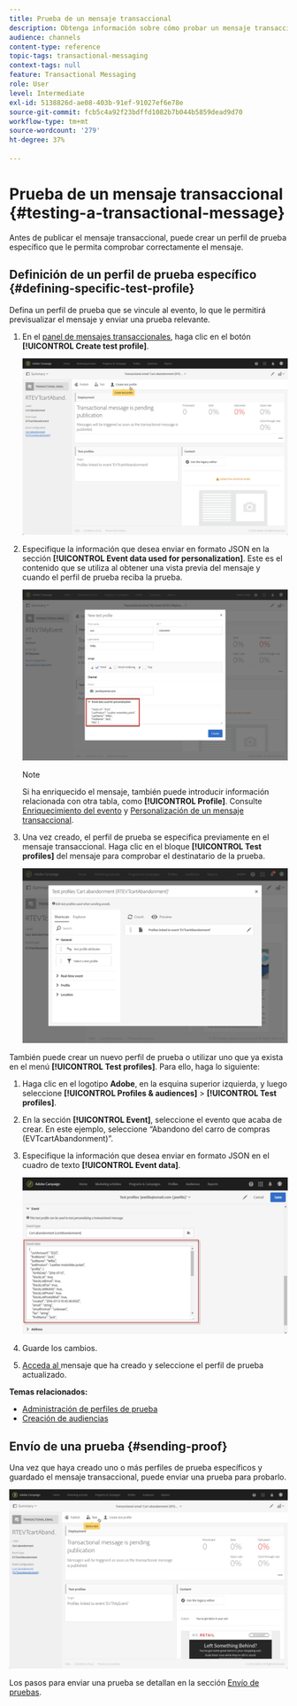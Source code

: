 ```yaml
---
title: Prueba de un mensaje transaccional
description: Obtenga información sobre cómo probar un mensaje transaccional en Adobe Campaign.
audience: channels
content-type: reference
topic-tags: transactional-messaging
context-tags: null
feature: Transactional Messaging
role: User
level: Intermediate
exl-id: 5138826d-ae08-403b-91ef-91027ef6e78e
source-git-commit: fcb5c4a92f23bdffd1082b7b044b5859dead9d70
workflow-type: tm+mt
source-wordcount: '279'
ht-degree: 37%

---
```


# Prueba de un mensaje transaccional {#testing-a-transactional-message}

Antes de publicar el mensaje transaccional, puede crear un perfil de prueba específico que le permita comprobar correctamente el mensaje.

## Definición de un perfil de prueba específico {#defining-specific-test-profile}

Defina un perfil de prueba que se vincule al evento, lo que le permitirá previsualizar el mensaje y enviar una prueba relevante.

1. En el [panel de mensajes transaccionales](../../channels/using/editing-transactional-message.md#accessing-transactional-messages), haga clic en el botón **[!UICONTROL Create test profile]**.

   ![](assets/message-center_test-profile.png)

1. Especifique la información que desea enviar en formato JSON en la sección **[!UICONTROL Event data used for personalization]**. Este es el contenido que se utiliza al obtener una vista previa del mensaje y cuando el perfil de prueba reciba la prueba.

   ![](assets/message-center_event-data.png)

   >[!NOTE]
   >
   >Si ha enriquecido el mensaje, también puede introducir información relacionada con otra tabla, como **[!UICONTROL Profile]**. Consulte [Enriquecimiento del evento](../../channels/using/configuring-transactional-event.md#enriching-the-transactional-message-content) y [Personalización de un mensaje transaccional](../../channels/using/editing-transactional-message.md#personalizing-a-transactional-message).

1. Una vez creado, el perfil de prueba se especifica previamente en el mensaje transaccional. Haga clic en el bloque **[!UICONTROL Test profiles]** del mensaje para comprobar el destinatario de la prueba.

   ![](assets/message-center_5.png)

También puede crear un nuevo perfil de prueba o utilizar uno que ya exista en el menú **[!UICONTROL Test profiles]**. Para ello, haga lo siguiente:

1. Haga clic en el logotipo **Adobe**, en la esquina superior izquierda, y luego seleccione **[!UICONTROL Profiles & audiences]** > **[!UICONTROL Test profiles]**.
1. En la sección **[!UICONTROL Event]**, seleccione el evento que acaba de crear. En este ejemplo, seleccione “Abandono del carro de compras (EVTcartAbandonment)”.
1. Especifique la información que desea enviar en formato JSON en el cuadro de texto **[!UICONTROL Event data]**.

   ![](assets/message-center_3.png)

1. Guarde los cambios.
1. [Acceda al ](../../channels/using/editing-transactional-message.md#accessing-transactional-messages) mensaje que ha creado y seleccione el perfil de prueba actualizado.

**Temas relacionados:**

* [Administración de perfiles de prueba](../../audiences/using/managing-test-profiles.md)
* [Creación de audiencias](../../audiences/using/creating-audiences.md)

## Envío de una prueba {#sending-proof}

Una vez que haya creado uno o más perfiles de prueba específicos y guardado el mensaje transaccional, puede enviar una prueba para probarlo.

![](assets/message-center_10.png)

Los pasos para enviar una prueba se detallan en la sección [Envío de pruebas](../../sending/using/sending-proofs.md).
